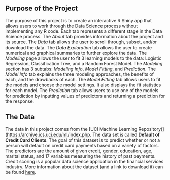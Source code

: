 ## Purpose of the Project

The purpose of this project is to create an interactive R Shiny app that allows users to work through the Data Science process without implementing any R code. Each tab represents a different stage in the Data Science process. The *About* tab provides information about the project and its source. The *Data* tab allows the user to scroll through, subset, and/or download the data. The *Data Exploration* tab allows the user to create numerical and graphical summaries to further explore the data. The *Modeling* page allows the user to fit 3 learning models to the data: Logistic Regression, Classification Tree, and a Random Forest Model. The *Modeling* section has 3 subtabs: *Modeling Info*, *Model Fitting*, and *Prediction*. The *Model Info* tab explains the three modeling approaches, the benefits of each, and the drawbacks of each. The *Model Fitting* tab allows users to fit the models and choose the model settings. It also displays the fit statistics for each model. The *Prediction* tab allows users to use one of the models for prediction by inputting values of predictors and returning a prediction for the response. 

## The Data

The data in this project comes from the [UCI Machine Learning Repository)](https://archive.ics.uci.edu/ml/index.php. The data set is called **Default of Credit Card Clients**. The goal of this dataset is to predict whether or not a person will default on credit card payments based on a variety of factors. The predictors are the amount of given credit, gender, education, age, marital status, and 17 variables measuring the history of past payments. Credit scoring is a popular data science application in the financial services industry. More information about the dataset (and a link to download it) can be found [here](https://archive.ics.uci.edu/ml/datasets/default+of+credit+card+clients#).
